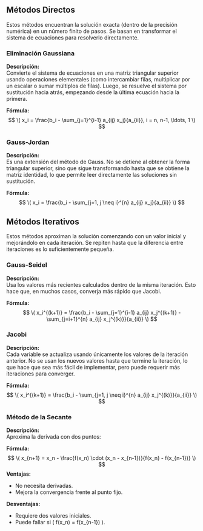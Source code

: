 ## Métodos Directos
Estos métodos encuentran la solución exacta (dentro de la precisión numérica) en un número finito de pasos. Se basan en transformar el sistema de ecuaciones para resolverlo directamente.

### Eliminación Gaussiana
**Descripción:**  
Convierte el sistema de ecuaciones en una matriz triangular superior usando operaciones elementales (como intercambiar filas, multiplicar por un escalar o sumar múltiplos de filas). Luego, se resuelve el sistema por sustitución hacia atrás, empezando desde la última ecuación hacia la primera.

**Fórmula:**  
$$
\( x_i = \frac{b_i - \sum_{j=1}^{i-1} a_{ij} x_j}{a_{ii}}, i = n, n-1, \ldots, 1 \)
$$

### Gauss-Jordan
**Descripción:**  
Es una extensión del método de Gauss. No se detiene al obtener la forma triangular superior, sino que sigue transformando hasta que se obtiene la matriz identidad, lo que permite leer directamente las soluciones sin sustitución.

**Fórmula:**  
$$
\( x_i = \frac{b_i - \sum_{j=1, j \neq i}^{n} a_{ij} x_j}{a_{ii}} \)
$$

## Métodos Iterativos
Estos métodos aproximan la solución comenzando con un valor inicial y mejorándolo en cada iteración. Se repiten hasta que la diferencia entre iteraciones es lo suficientemente pequeña.

### Gauss-Seidel
**Descripción:**  
Usa los valores más recientes calculados dentro de la misma iteración. Esto hace que, en muchos casos, converja más rápido que Jacobi.

**Fórmula:** 
$$
\( x_i^{(k+1)} = \frac{b_i - \sum_{j=1}^{i-1} a_{ij} x_j^{(k+1)} - \sum_{j=i+1}^{n} a_{ij} x_j^{(k)}}{a_{ii}} \)
$$

### Jacobi
**Descripción:**  
Cada variable se actualiza usando únicamente los valores de la iteración anterior. No se usan los nuevos valores hasta que termine la iteración, lo que hace que sea más fácil de implementar, pero puede requerir más iteraciones para converger.

**Fórmula:**  
$$
\( x_i^{(k+1)} = \frac{b_i - \sum_{j=1, j \neq i}^{n} a_{ij} x_j^{(k)}}{a_{ii}} \)
$$
### Método de la Secante
**Descripción:**  
Aproxima la derivada con dos puntos:

**Fórmula:**  
$$
\( x_{n+1} = x_n - \frac{f(x_n) \cdot (x_n - x_{n-1})}{f(x_n) - f(x_{n-1})} \)
$$
**Ventajas:**  
- No necesita derivadas.  
- Mejora la convergencia frente al punto fijo.

**Desventajas:**  
- Requiere dos valores iniciales.  
- Puede fallar si \( f(x_n) = f(x_{n-1}) \).

